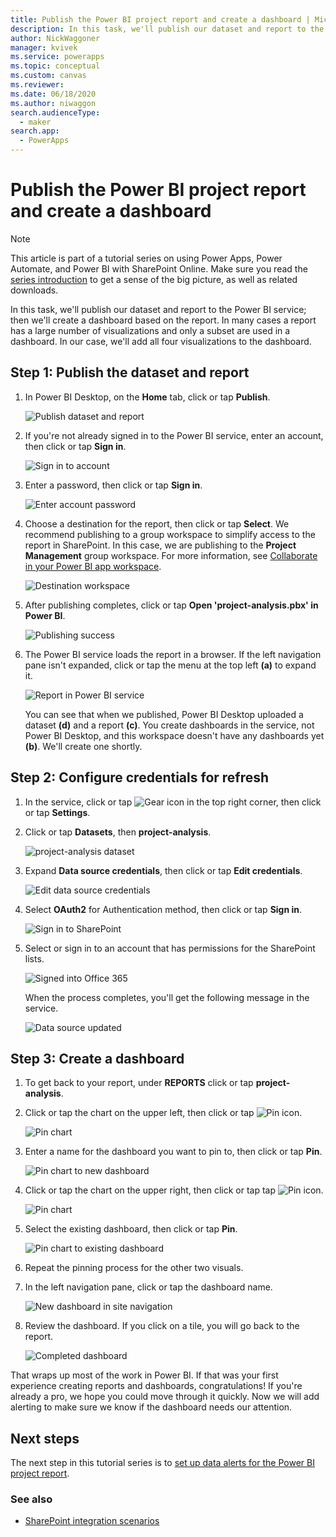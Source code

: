 ```yaml
---
title: Publish the Power BI project report and create a dashboard | Microsoft Docs
description: In this task, we'll publish our dataset and report to the Power BI service; then we'll create a dashboard based on the report.
author: NickWaggoner
manager: kvivek
ms.service: powerapps
ms.topic: conceptual
ms.custom: canvas
ms.reviewer: 
ms.date: 06/18/2020
ms.author: niwaggon
search.audienceType: 
  - maker
search.app: 
  - PowerApps
---
```

# Publish the Power BI project report and create a dashboard
> [!NOTE]
> This article is part of a tutorial series on using Power Apps, Power Automate, and Power BI with SharePoint Online. Make sure you read the [series introduction](sharepoint-scenario-intro.md) to get a sense of the big picture, as well as related downloads.

In this task, we'll publish our dataset and report to the Power BI service; then we'll create a dashboard based on the report. In many cases a report has a large number of visualizations and only a subset are used in a dashboard. In our case, we'll add all four visualizations to the dashboard.

## Step 1: Publish the dataset and report
1. In Power BI Desktop, on the **Home** tab, click or tap **Publish**.
   
    ![Publish dataset and report](./media/sharepoint-scenario-publish-report/06-01-01-publish.png)
2. If you're not already signed in to the Power BI service, enter an account, then click or tap **Sign in**.
   
    ![Sign in to account](./media/sharepoint-scenario-publish-report/06-01-02-account.png)
3. Enter a password, then click or tap **Sign in**.
   
    ![Enter account password](./media/sharepoint-scenario-publish-report/06-01-03-password.png)
4. Choose a destination for the report, then click or tap **Select**. We recommend publishing to a group workspace to simplify access to the report in SharePoint. In this case, we are publishing to the **Project Management** group workspace. For more information, see [Collaborate in your Power BI app workspace](https://docs.microsoft.com/power-bi/service-collaborate-power-bi-workspace).
   
    ![Destination workspace](./media/sharepoint-scenario-publish-report/06-01-04-workspace.png)
5. After publishing completes, click or tap **Open 'project-analysis.pbx' in Power BI**.
   
    ![Publishing success](./media/sharepoint-scenario-publish-report/06-01-05-open-report.png)
6. The Power BI service loads the report in a browser. If the left navigation pane isn't expanded, click or tap the menu at the top left **(a)** to expand it.
   
    ![Report in Power BI service](./media/sharepoint-scenario-publish-report/06-01-06-service-report.png)
   
    You can see that when we published, Power BI Desktop uploaded a dataset **(d)** and a report **(c)**. You create dashboards in the service, not Power BI Desktop, and this workspace doesn't have any dashboards yet **(b)**. We'll create one shortly.

## Step 2: Configure credentials for refresh
1. In the service, click or tap ![Gear icon](./media/sharepoint-scenario-publish-report/icon-gear.png) in the top right corner, then click or tap **Settings**.
2. Click or tap **Datasets**, then **project-analysis**.
   
    ![project-analysis dataset](./media/sharepoint-scenario-publish-report/06-01-07-dataset.png)
3. Expand **Data source credentials**, then click or tap **Edit credentials**.
   
    ![Edit data source credentials](./media/sharepoint-scenario-publish-report/06-01-08-credentials.png)
4. Select **OAuth2** for Authentication method, then click or tap **Sign in**.
   
    ![Sign in to SharePoint](./media/sharepoint-scenario-publish-report/06-01-09-sign-in.png)
5. Select or sign in to an account that has permissions for the SharePoint lists.
   
    ![Signed into Office 365](./media/sharepoint-scenario-publish-report/06-01-10-account.png)
   
    When the process completes, you'll get the following message in the service.
   
    ![Data source updated](./media/sharepoint-scenario-publish-report/06-01-11-updated.png)

## Step 3: Create a dashboard

1. To get back to your report, under **REPORTS** click or tap **project-analysis**.

1. Click or tap the chart on the upper left, then click or tap ![Pin icon](./media/sharepoint-scenario-publish-report/icon-pin.png).
   
    ![Pin chart](./media/sharepoint-scenario-publish-report/06-01-12-pin-projected.png)
2. Enter a name for the dashboard you want to pin to, then click or tap **Pin**.
   
    ![Pin chart to new dashboard](./media/sharepoint-scenario-publish-report/06-01-13-pin-new.png)
3. Click or tap the chart on the upper right, then click or tap tap ![Pin icon](./media/sharepoint-scenario-publish-report/icon-pin.png).
   
    ![Pin chart](./media/sharepoint-scenario-publish-report/06-01-14-pin-variance.png)
4. Select the existing dashboard, then click or tap **Pin**.
   
    ![Pin chart to existing dashboard](./media/sharepoint-scenario-publish-report/06-01-15-pin-existing.png)

5. Repeat the pinning process for the other two visuals.

6. In the left navigation pane, click or tap the dashboard name.
   
    ![New dashboard in site navigation](./media/sharepoint-scenario-publish-report/06-01-16-dashboard-menu.png)

7. Review the dashboard. If you click on a tile, you will go back to the report.
   
    ![Completed dashboard](./media/sharepoint-scenario-publish-report/06-01-17-dashboard-completed.png)

That wraps up most of the work in Power BI. If that was your first experience creating reports and dashboards, congratulations! If you're already a pro, we hope you could move through it quickly. Now we will add alerting to make sure we know if the dashboard needs our attention.

## Next steps
The next step in this tutorial series is to [set up data alerts for the Power BI project report](sharepoint-scenario-alerts-flow.md).

### See also

- [SharePoint integration scenarios](sharepoint/scenarios-intro.md)
